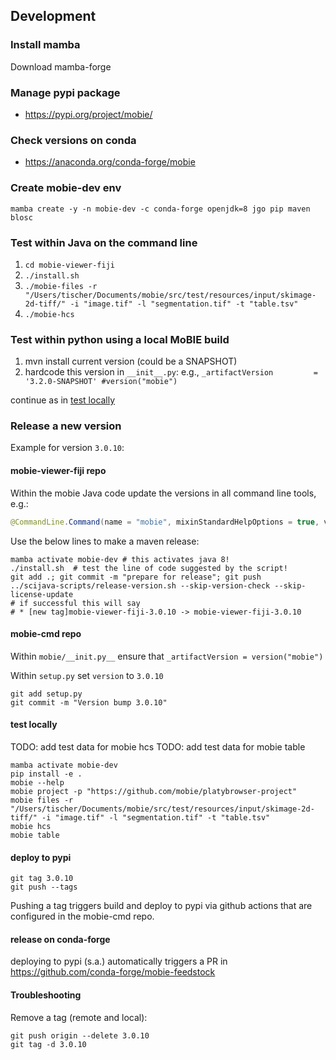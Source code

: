 ## Development

### Install mamba

Download mamba-forge

### Manage pypi package

- https://pypi.org/project/mobie/

### Check versions on conda

- https://anaconda.org/conda-forge/mobie

### Create mobie-dev env

```
mamba create -y -n mobie-dev -c conda-forge openjdk=8 jgo pip maven blosc
```

### Test within Java on the command line

1. `cd mobie-viewer-fiji`
2. `./install.sh`
3. `./mobie-files -r "/Users/tischer/Documents/mobie/src/test/resources/input/skimage-2d-tiff/" -i "image.tif" -l "segmentation.tif" -t "table.tsv"` 
4. `./mobie-hcs`

### Test within python using a local MoBIE build

1. mvn install current version (could be a SNAPSHOT)
2. hardcode this version in `__init__.py`: e.g., 
   `_artifactVersion         = '3.2.0-SNAPSHOT' #version("mobie")` 
   
continue as in [test locally](#test-locally)

### Release a new version

Example for version `3.0.10`:

#### mobie-viewer-fiji repo

Within the mobie Java code update the versions in all command line tools, e.g.:

```java
@CommandLine.Command(name = "mobie", mixinStandardHelpOptions = true, version = "3.0.10", description = "Visualise multi-modal big image data, see https://mobie.github.io/")
```

Use the below lines to make a maven release:

```
mamba activate mobie-dev # this activates java 8!
./install.sh  # test the line of code suggested by the script!
git add .; git commit -m "prepare for release"; git push
../scijava-scripts/release-version.sh --skip-version-check --skip-license-update
# if successful this will say
# * [new tag]mobie-viewer-fiji-3.0.10 -> mobie-viewer-fiji-3.0.10
```

#### mobie-cmd repo

Within `mobie/__init.py__` ensure that
`_artifactVersion = version("mobie")`   

Within `setup.py` set `version` to `3.0.10`

```
git add setup.py
git commit -m "Version bump 3.0.10"
```


#### test locally

TODO: add test data for mobie hcs
TODO: add test data for mobie table

```
mamba activate mobie-dev
pip install -e .
mobie --help
mobie project -p "https://github.com/mobie/platybrowser-project"
mobie files -r "/Users/tischer/Documents/mobie/src/test/resources/input/skimage-2d-tiff/" -i "image.tif" -l "segmentation.tif" -t "table.tsv"
mobie hcs
mobie table
```

#### deploy to pypi

```
git tag 3.0.10
git push --tags
```

Pushing a tag triggers build and deploy to pypi via github actions that are configured in the mobie-cmd repo.

#### release on conda-forge

deploying to pypi (s.a.) automatically triggers a PR in https://github.com/conda-forge/mobie-feedstock


#### Troubleshooting

Remove a tag (remote and local):

```
git push origin --delete 3.0.10
git tag -d 3.0.10
```

